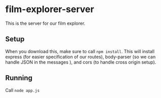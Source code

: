 # film-explorer-server
This is the server for our film explorer.

## Setup

When you download this, make sure to call `npm install`. This will install express (for easier specification of our routes), body-parser (so we can handle JSON in the messages
), and cors (to handle cross origin setup).


## Running

Call `node app.js`
